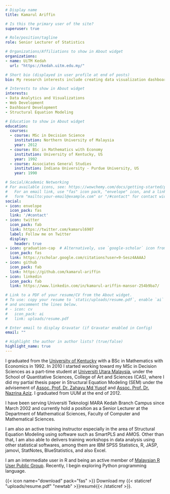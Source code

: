 ```yaml
---
# Display name
title: Kamarul Ariffin

# Is this the primary user of the site?
superuser: true

# Role/position/tagline
role: Senior Lecturer of Statistics

# Organizations/Affiliations to show in About widget
organizations:
- name: UiTM Kedah
  url: "https://kedah.uitm.edu.my/"

# Short bio (displayed in user profile at end of posts)
bio: My research interests include creating data visualization dashboard and data analytics.

# Interests to show in About widget
interests:
- Data Analytics and Visualizations
- Web Development
- Dashboard Development  
- Structural Equation Modeling

# Education to show in About widget
education:
  courses:
  - course: MSc in Decision Science
    institution: Northern University of Malaysia
    year: 2012
  - course: BSc in Mathematics with Economy
    institution: University of Kentucky, US
    year: 1992
  - course: Associates General Studies
    institution: Indiana University - Purdue University, US
    year: 1990

# Social/Academic Networking
# For available icons, see: https://wowchemy.com/docs/getting-started/page-builder/#icons
#   For an email link, use "fas" icon pack, "envelope" icon, and a link in the
#   form "mailto:your-email@example.com" or "/#contact" for contact widget.
social:
- icon: envelope
  icon_pack: fas
  link: '/#contact'
- icon: twitter
  icon_pack: fab
  link: https://twitter.com/kamarul6907
  label: Follow me on Twitter
  display:
    header: true
- icon: graduation-cap  # Alternatively, use `google-scholar` icon from `ai` icon pack
  icon_pack: fas
  link: https://scholar.google.com/citations?user=9-Sesz4AAAAJ
- icon: github
  icon_pack: fab
  link: https://github.com/kamarul-ariffin
- icon: linkedin
  icon_pack: fab
  link: https://www.linkedin.com/in/kamarul-ariffin-mansor-254b9ba7/

# Link to a PDF of your resume/CV from the About widget.
# To use: copy your resume to `static/uploads/resume.pdf`, enable `ai` icons in `params.toml`,
# and uncomment the lines below.
# - icon: cv
#   icon_pack: ai
#   link: uploads/resume.pdf

# Enter email to display Gravatar (if Gravatar enabled in Config)
email: ""

# Highlight the author in author lists? (true/false)
highlight_name: true
---
```


I graduated from the [University of Kentucky](https://math.as.uky.edu/) with a BSc in Mathematics with Economics in 1992. In 2010 I started working toward my MSc in Decision Sciences as a part-time student at [Universiti Utara Malaysia](http://sqs.uum.edu.my/), under the School of Quantitative Sciences, College of Art and Sciences (CAS), where I did my partial thesis paper in Structural Equation Modeling (SEM) under the advisement of [Assoc. Prof. Dr. Zahayu Md Yusof](http://experts.uum.edu.my/Researcher_Info.aspx?nopkj=1869) and [Assoc. Prof. Dr. Nazrina Aziz](http://experts.uum.edu.my/Researcher_Info.aspx?nopkj=2237). I graduated from UUM at the end of 2012.  

I have been serving Universiti Teknologi MARA Kedah Branch Campus since March 2002 and currently hold a position as a Senior Lecturer at the Department of Mathematical Sciences, Faculty of Computer and Mathematical Sciences.  

I am also an active training instructor especially in the area of Structural Equation Modeling using software such as SmartPLS and AMOS. Other than that, I am also able to delivers training workshops in data analysis using other statistical softwares, among them are IBM SPSS Statistics, R, JASP, jamovi, StatNotes, BlueStatistics, and also Excel.  

I am an intermediate user in R and being an active member of [Malaysian R User Public Group](https://www.meetup.com/Malaysia-R-User-Group/). Recently, I begin exploring Python programming language.  

{{< icon name="download" pack="fas" >}} Download my {{< staticref "uploads/resume.pdf" "newtab" >}}resumé{{< /staticref >}}.
